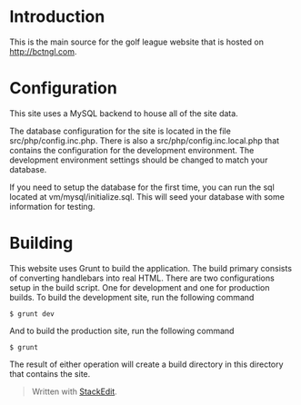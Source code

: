 # Introduction

This is the main source for the golf league website that is hosted on http://bctngl.com.

# Configuration

This site uses a MySQL backend to house all of the site data. 

The database configuration for the site is located in the file src/php/config.inc.php. There is also a src/php/config.inc.local.php that contains the configuration for the development environment. The development environment settings should be changed to match your database.

If you need to setup the database for the first time, you can run the sql located at vm/mysql/initialize.sql. This will seed your database with some information for testing.

# Building

This website uses Grunt to build the application. The build primary consists of converting handlebars into real HTML. There are two configurations setup in the build script. One for development and one for production builds. To build the development site, run the following command

```
$ grunt dev
```

And to build the production site, run the following command

```
$ grunt
```

The result of either operation will create a build directory in this directory that contains the site.

> Written with [StackEdit](https://stackedit.io/).